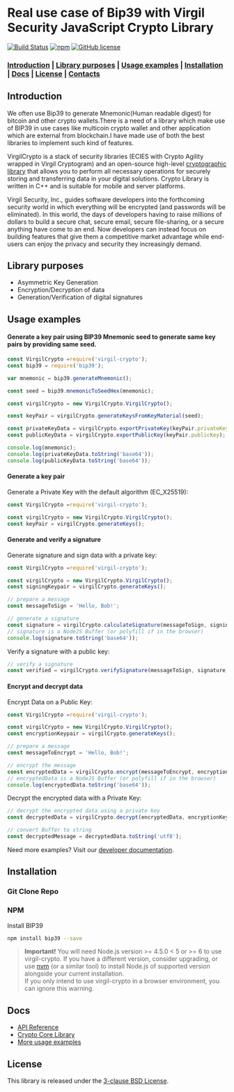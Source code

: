 # Real use case of Bip39 with Virgil Security JavaScript Crypto Library 

[![Build Status](https://travis-ci.org/VirgilSecurity/virgil-crypto-javascript.svg)](https://travis-ci.org/VirgilSecurity/virgil-crypto-javascript) 
[![npm](https://img.shields.io/npm/v/virgil-crypto.svg)](https://www.npmjs.com/package/virgil-crypto)
[![GitHub license](https://img.shields.io/badge/license-BSD%203--Clause-blue.svg)](https://github.com/VirgilSecurity/virgil/blob/master/LICENSE)

### [Introduction](#introduction) | [Library purposes](#library-purposes) | [Usage examples](#usage-examples) | [Installation](#installation) | [Docs](#docs) | [License](#license) | [Contacts](#support)

## Introduction
We often use Bip39 to generate Mnemonic(Human readable digest) for bitcoin and other crypto wallets.There is a need of a library which make use of BIP39 in use cases  like multicoin crypto wallet and other application which are external from blockchain.I have made use of both the best libraries to implement such kind of features.

VirgilCrypto is a stack of security libraries (ECIES with Crypto Agility wrapped in Virgil Cryptogram) and an open-source high-level [cryptographic library](https://github.com/VirgilSecurity/virgil-crypto) that allows you to perform all necessary operations for securely storing and transferring data in your digital solutions. Crypto Library is written in C++ and is suitable for mobile and server platforms.

Virgil Security, Inc., guides software developers into the forthcoming security world in which everything will be encrypted (and passwords will be eliminated). In this world, the days of developers having to raise millions of dollars to build a secure chat, secure email, secure file-sharing, or a secure anything have come to an end. Now developers can instead focus on building features that give them a competitive market advantage while end-users can enjoy the privacy and security they increasingly demand.



## Library purposes
* Asymmetric Key Generation
* Encryption/Decryption of data
* Generation/Verification of digital signatures

## Usage examples
#### Generate a key pair using BIP39 Mnemonic seed to generate same key pairs by providing same seed.

```javascript
const VirgilCrypto =require('virgil-crypto');
const bip39 = require('bip39');

var mnemonic = bip39.generateMnemonic();

const seed = bip39.mnemonicToSeedHex(mnemonic);

const virgilCrypto = new VirgilCrypto.VirgilCrypto();

const keyPair = virgilCrypto.generateKeysFromKeyMaterial(seed);

const privateKeyData = virgilCrypto.exportPrivateKey(keyPair.privateKey);
const publicKeyData = virgilCrypto.exportPublicKey(keyPair.publicKey);

console.log(mnemonic);
console.log(privateKeyData.toString('base64'));
console.log(publicKeyData.toString('base64'));
```

#### Generate a key pair

Generate a Private Key with the default algorithm (EC_X25519):

```javascript
const VirgilCrypto =require('virgil-crypto');

const virgilCrypto = new VirgilCrypto.VirgilCrypto();
const keyPair = virgilCrypto.generateKeys();
```

#### Generate and verify a signature

Generate signature and sign data with a private key:

```javascript
const VirgilCrypto =require('virgil-crypto');

const virgilCrypto = new VirgilCrypto.VirgilCrypto();
const signingKeypair = virgilCrypto.generateKeys();

// prepare a message
const messageToSign = 'Hello, Bob!';

// generate a signature
const signature = virgilCrypto.calculateSignature(messageToSign, signingKeypair.privateKey);
// signature is a NodeJS Buffer (or polyfill if in the browser)
console.log(signature.toString('base64'));
```

Verify a signature with a public key:

```javascript
// verify a signature
const verified = virgilCrypto.verifySignature(messageToSign, signature, signingKeypair.publicKey);
```

#### Encrypt and decrypt data

Encrypt Data on a Public Key:

```javascript
const VirgilCrypto =require('virgil-crypto');

const virgilCrypto = new VirgilCrypto.VirgilCrypto();
const encryptionKeypair = virgilCrypto.generateKeys();

// prepare a message
const messageToEncrypt = 'Hello, Bob!';

// encrypt the message
const encryptedData = virgilCrypto.encrypt(messageToEncrypt, encryptionKeypair.publicKey);
// encryptedData is a NodeJS Buffer (or polyfill if in the browser)
console.log(encryptedData.toString('base64'));
```

Decrypt the encrypted data with a Private Key:

```javascript
// decrypt the encrypted data using a private key
const decryptedData = virgilCrypto.decrypt(encryptedData, encryptionKeypair.privateKey);

// convert Buffer to string
const decryptedMessage = decryptedData.toString('utf8');
```

Need more examples? Visit our [developer documentation](https://developer.virgilsecurity.com/docs/how-to#cryptography).
  
## Installation

### Git Clone Repo



### NPM

Install BIP39 
```sh
npm install bip39 --save
```

> **Important!** You will need Node.js version >= 4.5.0 < 5 or >= 6 to use virgil-crypto.
If you have a different version, consider upgrading, or use [nvm](https://github.com/creationix/nvm) 
(or a similar tool) to install Node.js of supported version alongside your current installation.  
If you only intend to use virgil-crypto in a browser environment, you can ignore this warning.



## Docs
- [API Reference](http://virgilsecurity.github.io/virgil-crypto-javascript/)
- [Crypto Core Library](https://github.com/VirgilSecurity/virgil-crypto)
- [More usage examples](https://developer.virgilsecurity.com/docs/how-to#cryptography)

## License
This library is released under the [3-clause BSD License](LICENSE).

